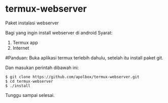 # termux-webserver
Paket instalasi webserver

Bagi yang ingin install webserver di android
Syarat:
1. Termux app
2. Internet

#Panduan:
Buka aplikasi termux terlebih dahulu, setelah itu install paket git.

Dan masukan perintah dibawah ini:

    $ git clone https://github.com/apolbox/termux-webserver.git
    $ cd termux-webserver
    $ ./install

Tunggu sampai selesai.
